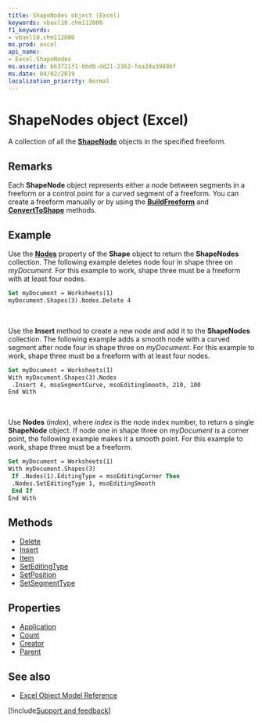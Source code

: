 ```yaml
---
title: ShapeNodes object (Excel)
keywords: vbaxl10.chm112000
f1_keywords:
- vbaxl10.chm112000
ms.prod: excel
api_name:
- Excel.ShapeNodes
ms.assetid: 663721f1-8bd0-dd21-2362-fea2da3988bf
ms.date: 04/02/2019
localization_priority: Normal
---
```



# ShapeNodes object (Excel)

A collection of all the **[ShapeNode](Excel.ShapeNode.md)** objects in the specified freeform.


## Remarks

Each **ShapeNode** object represents either a node between segments in a freeform or a control point for a curved segment of a freeform. You can create a freeform manually or by using the **[BuildFreeform](Excel.Shapes.BuildFreeform.md)** and **[ConvertToShape](Excel.FreeformBuilder.ConvertToShape.md)** methods.


## Example

Use the **[Nodes](Excel.Shape.Nodes.md)** property of the **Shape** object to return the **ShapeNodes** collection. The following example deletes node four in shape three on _myDocument_. For this example to work, shape three must be a freeform with at least four nodes.

```vb
Set myDocument = Worksheets(1) 
myDocument.Shapes(3).Nodes.Delete 4
```

<br/>

Use the **Insert** method to create a new node and add it to the **ShapeNodes** collection. The following example adds a smooth node with a curved segment after node four in shape three on _myDocument_. For this example to work, shape three must be a freeform with at least four nodes.

```vb
Set myDocument = Worksheets(1) 
With myDocument.Shapes(3).Nodes 
 .Insert 4, msoSegmentCurve, msoEditingSmooth, 210, 100 
End With
```

<br/>

Use **Nodes** (_index_), where _index_ is the node index number, to return a single **ShapeNode** object. If node one in shape three on _myDocument_ is a corner point, the following example makes it a smooth point. For this example to work, shape three must be a freeform.

```vb
Set myDocument = Worksheets(1) 
With myDocument.Shapes(3) 
 If .Nodes(1).EditingType = msoEditingCorner Then 
 .Nodes.SetEditingType 1, msoEditingSmooth 
 End If 
End With
```

## Methods

- [Delete](Excel.ShapeNodes.Delete.md)
- [Insert](Excel.ShapeNodes.Insert.md)
- [Item](Excel.ShapeNodes.Item.md)
- [SetEditingType](Excel.ShapeNodes.SetEditingType.md)
- [SetPosition](Excel.ShapeNodes.SetPosition.md)
- [SetSegmentType](Excel.ShapeNodes.SetSegmentType.md)

## Properties

- [Application](Excel.ShapeNodes.Application.md)
- [Count](Excel.ShapeNodes.Count.md)
- [Creator](Excel.ShapeNodes.Creator.md)
- [Parent](Excel.ShapeNodes.Parent.md)

## See also

- [Excel Object Model Reference](overview/Excel/object-model.md)

[!include[Support and feedback](~/includes/feedback-boilerplate.md)]